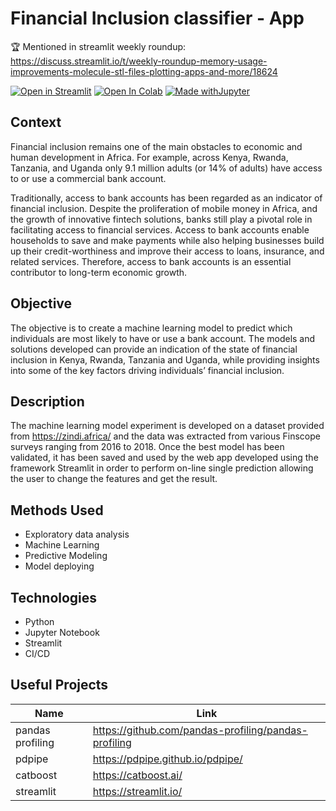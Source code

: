 
# Financial Inclusion classifier - App

🏆 Mentioned in streamlit weekly roundup: https://discuss.streamlit.io/t/weekly-roundup-memory-usage-improvements-molecule-stl-files-plotting-apps-and-more/18624

[![Open in Streamlit](https://static.streamlit.io/badges/streamlit_badge_black_white.svg)](https://share.streamlit.io/airaghidavide/financial-inclusion-app/main/financial_inclusion_app.py)
[![Open In Colab](https://colab.research.google.com/assets/colab-badge.svg)](https://colab.research.google.com/drive/10zMgvVgpFbyxBd34N7Lg2r6OvrjYo4Rl?usp=sharing)
[![Made withJupyter](https://img.shields.io/badge/Made%20with-Jupyter-orange?style=for-the-badge&logo=Jupyter)](https://jupyter.org/try)
## Context
Financial inclusion remains one of the main obstacles to economic and human development in Africa. For example, across Kenya, Rwanda, Tanzania, and Uganda only 9.1 million adults (or 14% of adults) have access to or use a commercial bank account.

Traditionally, access to bank accounts has been regarded as an indicator of financial inclusion. Despite the proliferation of mobile money in Africa, and the growth of innovative fintech solutions, banks still play a pivotal role in facilitating access to financial services. Access to bank accounts enable households to save and make payments while also helping businesses build up their credit-worthiness and improve their access to loans, insurance, and related services. Therefore, access to bank accounts is an essential contributor to long-term economic growth.

## Objective
The objective is to create a machine learning model to predict which individuals are most likely to have or use a bank account. The models and solutions developed can provide an indication of the state of financial inclusion in Kenya, Rwanda, Tanzania and Uganda, while providing insights into some of the key factors driving individuals’ financial inclusion.

## Description
The machine learning model experiment is developed on a dataset provided from https://zindi.africa/ and the data was extracted from various Finscope surveys ranging from 2016 to 2018.
Once the best model has been validated, it has been saved and used by the web app developed using the framework Streamlit in order to perform on-line single prediction allowing the user to change the features and get the result.

## Methods Used

* Exploratory data analysis
* Machine Learning
* Predictive Modeling
* Model deploying

## Technologies

* Python
* Jupyter Notebook
* Streamlit
* CI/CD

## Useful Projects

|Name     | Link   | 
|---------|-----------------|
| pandas profiling | https://github.com/pandas-profiling/pandas-profiling|
| pdpipe | https://pdpipe.github.io/pdpipe/|
| catboost | https://catboost.ai/ |
| streamlit | https://streamlit.io/ |
